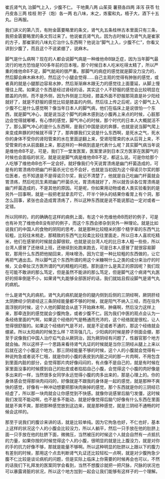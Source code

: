 崔氏肾气丸
治脚气上入，少腹不仁。
干地黄八两 山茱萸 薯蓣各四两 泽泻 茯苓 牡丹皮各三两 桂枝 附子（炮）各一两
右八味，末之，炼蜜和丸，梧子大，酒下十五丸。日再服。

我们讲义的第八页，有附金匮要略里的条文，肾气丸五条桂林古本里面只有三条，我把金匮要略里的条文剪过来了。他说崔氏肾气丸，因为古时候认为肾气丸是崔家的方子，那崔家的八味丸它治什么东西啊？他说治“脚气上入，少腹不仁”，你看又讲到少腹了，而且这个不说紧绷了，说麻木。

脚气是什么病啊？现在的人都会说脚气病是一种维他命B缺乏症，因为当年脚气最流行的地方恐怕是100多年前的日本哦，那个时候日本人吃米吃得太精了，所以严重的维他命B不足，脚气就闹的很严重。那脚气的病症的感觉就是脚没力没力的，然后脚会麻木麻木的，然后这个小腿会觉得……自己主观的觉得有肿胀的感觉，或者真的就是小腿那边容易水肿，然后渐渐麻木跟无力的感觉往上面蔓延，从脚上慢慢往上爬。如果这个东西是经过肾经的话，其实这个人不舒服的感觉会比较明显在膝盖的内侧，而不是外侧，因为外侧是三阳经，膝盖外面不舒服那简直是补少阳经就好了，就是不舒服的感觉比较是膝盖的内侧。然后往上传之后呢，这个脚气上入少腹不仁是什么感觉啊？像当年日本人的脚气病，他们在临床上是说很怕一个东西，就是脚气冲心，就是说当这个脚气的麻木感到达小腹再上来点的时候，心脏那边会觉得就嘟嘟，有心悸的感觉，脚气冲心的时候，那个时代的日本人大概就活不了。那么脚气冲心的是什么东西啊，是我们中国是说的奔豚，也就是说当脚气爬上来变成奔豚的时候就不得了了，那奔豚我们又说是什么东西啊，是死水之气，死水你的身体不受你的肾阳管束的水在里面逆翻上来，受肾阳管束的水从后背上来，不受管束的水从前面翻上来，那这样的一种病到底是代表什么呢？其实脚气病当年说是维他命B不足，可是，我们下一堂发医案，医案里讲到日本汉方医家在医脚气的时候也会面临的状况，就是说是脚气病是维他命B不足，都这么说。可是你给那个人吃够了维他命B也不一定会好。就好像我们今天说胃溃疡是幽门杆菌造成的，可是有的胃溃疡你把幽门杆菌杀光它也不会好，也就是当初因为这个得诺贝尔奖的那位医者，也不知道是不是得诺贝尔奖，我记不清楚了，他就是自己吃幽门杆菌就会胃溃疡，然后吃抗生素把幽门杆菌杀光，胃溃疡就好了，所以就告诉各位胃溃疡是幽门杆菌造成的，不是其他的原因。可是呢，你如果用动物或者人类实验看到的是另外一回事啊，就是一般把老鼠拿去吓它，吓半个钟头的结果你看胃上有个洞，那怎么回事，紧张也会造成胃溃疡了，所以这种东西就是说不能说那边一定对或者一定错。

所以同样的，的的确确在这样的病例上面，有这个补充维他命B而好的例子，可是也有补充了维他命B没有好的例子，而这个东西会掺杂到另外一种理论。就是比如说我们的中国人的食物的阴阳的思考，就是那种比较糙米的那个糙字辈的东西气比较粗，比较往末梢走，那精致的东西气比较柔比较往里面走，所以日本人喜欢吃精米，他们在感冒的时候就会脚很软。也就是说台湾人吃的比日本人粗一些些，所以台湾人感冒了还继续上班，还继续到处跑来跑去，可是日本人感冒了就很容易脚软，那用什么东西把他拗回来，用味增汤，因为它是一种比较粗的东西做的，让它再把气通出去。所以脚气这个东西所谓的用这个米糠啊什么之类的成分来治疗的时候，又会牵扯汉方医所谓的气的精粗的问题。那到底什么是真正的原因呢？我们现在可能不敢讲的那么笃定，但是虽然不能讲的那么笃定，但是脚气这个病肾气丸医好的频率倒是不小，如果肾气丸能够全部医好的话，我们就姑且假设脚气是肾气丸的病机。

什么是肾气丸的病机，肾气丸的病机就是你的腿内侧到后侧的三阴经啊，厥阴肝经太阴脾经少阴肾经这三条阴经能量都不够的时候，就是阳气不纳入三经，而在往外面浮脱的时候，这个人他的脚就会从底下开始麻木啊，肿痛啊，然后没力这样上来，那牵连到的感觉就会少腹拘急，或者少腹不仁。因为我们中医的观点会认为一条经络里面的气啊，如果这个经络的气是畅通而充沛的，这个经络就是很松，让人觉得很舒服的。如果这个经络的气是不对，就是不足或者不通的，那这个经络就会绷紧。所以太阳病的时候怎么样？项背强几几，少阳病的时候是脖子侧面会绷，那至于说像我们中国人治疗疝气会从厥阴治，因为厥阴经有问题了，性器官那个地方就会抽。所以这样子一个思路来看待肾气丸证的时候就是当你三阴经从腿上上来以后就在这个小腹这个地方。那三阴经能量不够的时候，这个人的小腹就会觉得有一种说拘急或者说不仁哦，就是你的小腹的表皮到内脏之间的那一片肉啊，不用包含到里面内脏的部分，会觉得那片肉好像闷闷的，有点像不是自己的，就是有时候在家里面没事的时候摸到自己的肚皮或者掐掐自己小腹，会觉得这个小腹的肉好像是多出来的一样，当然很多女同学永远觉得小腹的肉多出来的，那是心理上的。你的身体感会觉得那块肉闷闷的，好像就是不跟我的身体是一起的感觉，就是那种不爽快的感觉，好像有一种冲动想要把那块肉揪掉的感觉，那个东西就是你的三阴经已经虚了，所以那一块肉就会让你感觉到不快感。就像你说感冒后脑勺发僵，这时候我们发现不能动啊，也不是多不能动，就是好像觉得后脑勺好像有什么东西在里面就是不爽不爽，那把那种感觉放到这边来，就是那种感觉，就是三阴经不通畅的时候会这样的。

那至于说我们的腹诊来讲的话，就是比较单纯。因为它拘急也好，不仁也好，基本上这样的状况这个人的小腹会比较没力，所以人躺平，然后一只手放在他的肚脐上面一只手放在他的肚脐下面，微微压，当然被压的时候这个人就会自然有一点抵抗的力量，如果你按的时候觉得这个人的小腹，很明显的就是比上腹没力，就是对你的手的抗力好像不够，那就是能量不够啊。所以这种明显的肚脐以上跟以下的腹力有差别的时候，那用这个点去判断肾气丸证还比较轻松一点啊，就是对少腹拘急少腹不仁比较是谈论病机的问题，但是实际上临床上你需要的时候再会也可以，不然的话我们下礼拜发的医案同学会看到，当然不想腹诊就把一把尺脉，尺脉的状况也可以暴露肾脏的状况，所以这个地方加到一起会让我们能够有这样子的一个理解。
